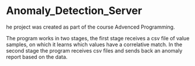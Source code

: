 # Anomaly_Detection_Server

he project was created as part of the course Advenced Programming.

The program works in two stages, the first stage receives a csv file of value samples, on which it learns which values have a correlative match.
In the second stage the program receives csv files and sends back an anomaly report based on the data.
